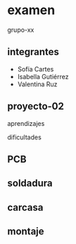 # examen

grupo-xx

## integrantes

  - Sofía Cartes
  - Isabella Gutiérrez
  - Valentina Ruz
    
## proyecto-02


aprendizajes

dificultades

## PCB

## soldadura

## carcasa

## montaje
